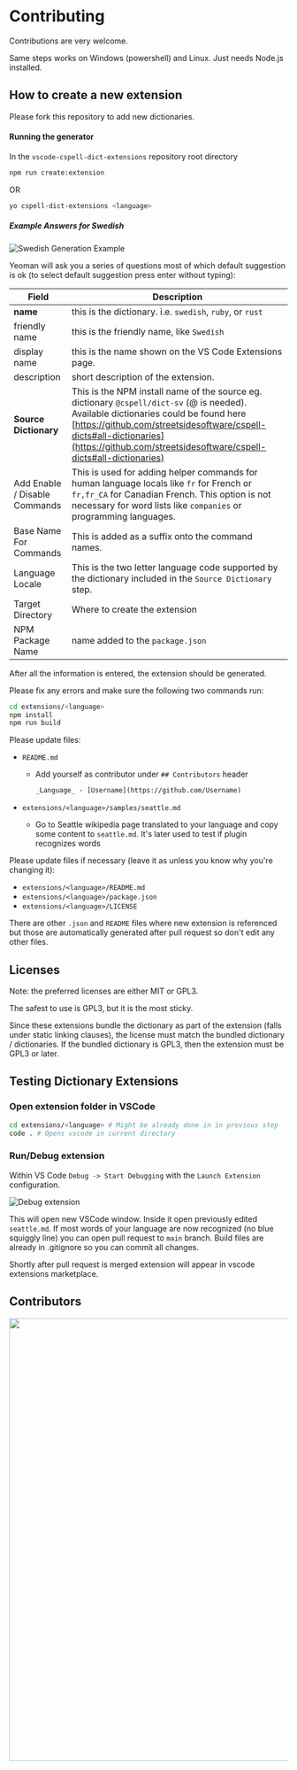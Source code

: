# Contributing

Contributions are very welcome.

Same steps works on Windows (powershell) and Linux. Just needs Node.js installed.

## How to create a new extension

Please fork this repository to add new dictionaries.

#### Running the generator

In the `vscode-cspell-dict-extensions` repository root directory

```sh
npm run create:extension
```

OR

```sh
yo cspell-dict-extensions <language>
```

##### Example Answers for Swedish

![Swedish Generation Example](./images/example-yo.png)

Yeoman will ask you a series of questions most of which default suggestion is ok (to select default suggestion press enter without typing):

| Field                         | Description                                                                                                                                                                                                                                                                      |
| ----------------------------- | -------------------------------------------------------------------------------------------------------------------------------------------------------------------------------------------------------------------------------------------------------------------------------- |
| **name**                      | this is the dictionary. i.e. `swedish`, `ruby`, or `rust`                                                                                                                                                                                                                        |
| friendly name                 | this is the friendly name, like `Swedish`                                                                                                                                                                                                                                        |
| display name                  | this is the name shown on the VS Code Extensions page.                                                                                                                                                                                                                           |
| description                   | short description of the extension.                                                                                                                                                                                                                                              |
| **Source Dictionary**         | This is the NPM install name of the source eg. dictionary `@cspell/dict-sv` (@ is needed). Available dictionaries could be found here [https://github.com/streetsidesoftware/cspell-dicts#all-dictionaries](https://github.com/streetsidesoftware/cspell-dicts#all-dictionaries) |
| Add Enable / Disable Commands | This is used for adding helper commands for human language locals like `fr` for French or `fr,fr_CA` for Canadian French. This option is not necessary for word lists like `companies` or programming languages.                                                                 |
| Base Name For Commands        | This is added as a suffix onto the command names.                                                                                                                                                                                                                                |
| Language Locale               | This is the two letter language code supported by the dictionary included in the `Source Dictionary` step.                                                                                                                                                                       |
| Target Directory              | Where to create the extension                                                                                                                                                                                                                                                    |
| NPM Package Name              | name added to the `package.json`                                                                                                                                                                                                                                                 |

After all the information is entered, the extension should be generated.

Please fix any errors and make sure the following two commands run:

```sh
cd extensions/<language>
npm install
npm run build
```

Please update files:

- `README.md`

  - Add yourself as contributor under `## Contributors` header

    ```txt
    _Language_ - [Username](https://github.com/Username)
    ```

- `extensions/<language>/samples/seattle.md`
  - Go to Seattle wikipedia page translated to your language and copy some content to `seattle.md`. It's later used to test if plugin recognizes words

Please update files if necessary (leave it as unless you know why you're changing it):

- `extensions/<language>/README.md`
- `extensions/<language>/package.json`
- `extensions/<language>/LICENSE`

There are other `.json` and `README` files where new extension is referenced but those are automatically generated after pull request so don't edit any other files.

## Licenses

Note: the preferred licenses are either MIT or GPL3.

The safest to use is GPL3, but it is the most sticky.

Since these extensions bundle the dictionary as part of the extension (falls under static linking clauses), the license must match the bundled dictionary / dictionaries.
If the bundled dictionary is GPL3, then the extension must be GPL3 or later.

## Testing Dictionary Extensions

### Open extension folder in VSCode

```sh
cd extensions/<language> # Might be already done in in previous step
code . # Opens vscode in current directory
```

### Run/Debug extension

Within VS Code `Debug -> Start Debugging` with the `Launch Extension` configuration.

![Debug extension](./images/debug-extension.png)

This will open new VSCode window. Inside it open previously edited `seattle.md`. If most words of your language are now recognized (no blue squiggly line) you can open pull request to `main` branch. Build files are already in .gitignore so you can commit all changes.

Shortly after pull request is merged extension will appear in vscode extensions marketplace.

## Contributors

<a href="https://github.com/streetsidesoftware/cspell-dicts/graphs/contributors">
  <img src="https://contrib.rocks/image?repo=streetsidesoftware/cspell-dicts&r="  width="800px"/>
</a>

